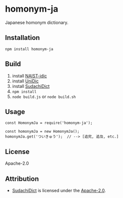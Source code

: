 # homonym-ja
Japanese homonym dictionary.

## Installation
```
npm install homonym-ja
```

## Build
1. install [NAIST-jdic](https://ja.osdn.net/projects/naist-jdic/downloads/53500/mecab-naist-jdic-0.6.3b-20111013.tar.gz/)
2. install [UniDic](https://unidic.ninjal.ac.jp/)
3. install [SudachiDict](https://github.com/WorksApplications/SudachiDict)
4. ```npm install```
5. ```node build.js``` or ```node build.sh```

## Usage
```
const HomonymJa = require('homonym-ja');

const homonymJa = new HomonymJa();
homonymJa.get('ついきゅう');  // --> [追究, 追及, etc.]
```

## License
Apache-2.0

## Attribution
- [SudachiDict](https://github.com/WorksApplications/SudachiDict) is licensed under the [Apache-2.0](http://www.apache.org/licenses/LICENSE-2.0).

